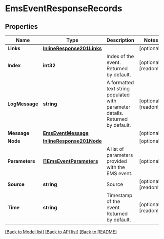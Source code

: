 # EmsEventResponseRecords

## Properties

Name | Type | Description | Notes
------------ | ------------- | ------------- | -------------
**Links** | [**InlineResponse201Links**](inline_response_201__links.md) |  | [optional] 
**Index** | **int32** | Index of the event. Returned by default. | [optional] [readonly] 
**LogMessage** | **string** | A formatted text string populated with parameter details. Returned by default. | [optional] [readonly] 
**Message** | [**EmsEventMessage**](ems_event_message.md) |  | [optional] 
**Node** | [**InlineResponse201Node**](inline_response_201_node.md) |  | [optional] 
**Parameters** | [**[]EmsEventParameters**](ems_event_parameters.md) | A list of parameters provided with the EMS event. | [optional] 
**Source** | **string** | Source | [optional] [readonly] 
**Time** | **string** | Timestamp of the event. Returned by default. | [optional] [readonly] 

[[Back to Model list]](../README.md#documentation-for-models) [[Back to API list]](../README.md#documentation-for-api-endpoints) [[Back to README]](../README.md)


